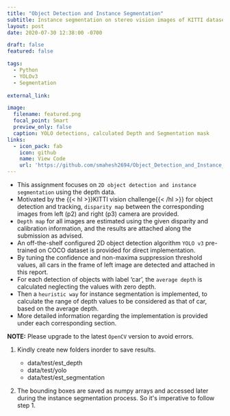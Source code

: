 ```yaml
---
title: "Object Detection and Instance Segmentation"
subtitle: Instance segmentation on stereo vision images of KITTI dataset, using YOLOv3 object detector and depth data.
layout: post
date: 2020-07-30 12:38:00 -0700

draft: false
featured: false

tags:
  - Python
  - YOLOv3
  - Segmentation
  
external_link: 

image:
  filename: featured.png
  focal_point: Smart
  preview_only: false
  caption: YOLO detections, calculated Depth and Segmentation mask
links:
  - icon_pack: fab
    icon: github
    name: View Code 
    url: 'https://github.com/smahesh2694/Object_Detection_and_Instance_Segmentation'
---
```

* This assignment focuses on `2D object detection and instance segmentation` using the depth data. 
* Motivated by the {{< hl >}}KITTI vision challenge{{< /hl >}} for object detection and tracking, `disparity map` between the corresponding images from left (p2) and right (p3) camera are provided.
* `Depth map` for all images are estimated using the given disparity and calibration information, and the results are attached along the submission as advised. 
* An off-the-shelf configured 2D object detection algorithm `YOLO v3` pre-trained on COCO dataset is provided for direct implementation.
* By tuning the confidence and non-maxima suppression threshold values, all cars in the frame of left image are detected and attached in this report. 
* For each detection of objects with label ‘car’, the `average depth` is calculated neglecting the values with zero depth. 
* Then a `heuristic way` for instance segmentation is implemented, to calculate the range of depth values to be considered as that of car, based on the average depth.
* More detailed information regarding the implementation is provided under each corresponding section. 

**NOTE:** Please upgrade to the latest `OpenCV` version to avoid errors.

1. Kindly create new folders inorder to save results.
	<ul>
		<li>data/test/est_depth</li>
		<li>data/test/yolo</li>
		<li>data/test/est_segmentation</li>
	</ul> 
	
2. The bounding boxes are saved as numpy arrays and accessed later 
during the instance segmentation process. So it's imperative to follow step 1.
